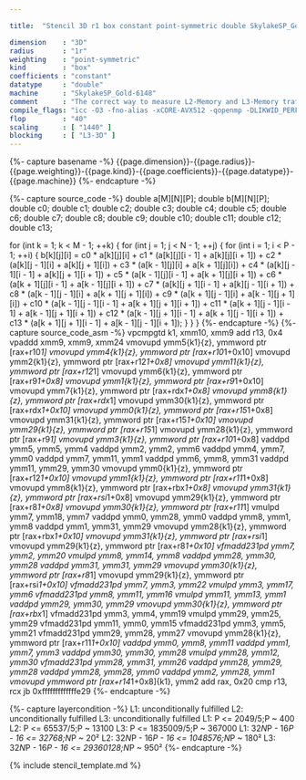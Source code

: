 ```yaml
---

title:  "Stencil 3D r1 box constant point-symmetric double SkylakeSP_Gold-6148"

dimension    : "3D"
radius       : "1r"
weighting    : "point-symmetric"
kind         : "box"
coefficients : "constant"
datatype     : "double"
machine      : "SkylakeSP_Gold-6148"
comment      : "The correct way to measure L2-Memory and L3-Memory traffic is unknown, hence the prediction by kerncraft is less accurate."
compile_flags: "icc -O3 -fno-alias -xCORE-AVX512 -qopenmp -DLIKWID_PERFMON -Ilikwid-4.3.2/include -Llikwid-4.3.2/lib -Iheaders/dummy.c stencil_compilable.c -o stencil -llikwid"
flop         : "40"
scaling      : [ "1440" ]
blocking     : [ "L3-3D" ]
---
```


{%- capture basename -%}
{{page.dimension}}-{{page.radius}}-{{page.weighting}}-{{page.kind}}-{{page.coefficients}}-{{page.datatype}}-{{page.machine}}
{%- endcapture -%}

{%- capture source_code -%}
double a[M][N][P];
double b[M][N][P];
double c0;
double c1;
double c2;
double c3;
double c4;
double c5;
double c6;
double c7;
double c8;
double c9;
double c10;
double c11;
double c12;
double c13;

for (int k = 1; k < M - 1; ++k) {
  for (int j = 1; j < N - 1; ++j) {
    for (int i = 1; i < P - 1; ++i) {
      b[k][j][i] =
          c0 * a[k][j][i] + c1 * (a[k][j][i - 1] + a[k][j][i + 1]) +
          c2 * (a[k][j - 1][i] + a[k][j + 1][i]) +
          c3 * (a[k - 1][j][i] + a[k + 1][j][i]) +
          c4 * (a[k][j - 1][i - 1] + a[k][j + 1][i + 1]) +
          c5 * (a[k - 1][j][i - 1] + a[k + 1][j][i + 1]) +
          c6 * (a[k + 1][j][i - 1] + a[k - 1][j][i + 1]) +
          c7 * (a[k][j + 1][i - 1] + a[k][j - 1][i + 1]) +
          c8 * (a[k - 1][j - 1][i] + a[k + 1][j + 1][i]) +
          c9 * (a[k + 1][j - 1][i] + a[k - 1][j + 1][i]) +
          c10 * (a[k - 1][j - 1][i - 1] + a[k + 1][j + 1][i + 1]) +
          c11 * (a[k + 1][j - 1][i - 1] + a[k - 1][j + 1][i + 1]) +
          c12 * (a[k - 1][j + 1][i - 1] + a[k + 1][j - 1][i + 1]) +
          c13 * (a[k + 1][j + 1][i - 1] + a[k - 1][j - 1][i + 1]);
    }
  }
}
{%- endcapture -%}
{%- capture source_code_asm -%}
vpcmpgtd k1, xmm10, xmm9
add r13, 0x4
vpaddd xmm9, xmm9, xmm24
vmovupd ymm5{k1}{z}, ymmword ptr [rax+r10*1]
vmovupd ymm4{k1}{z}, ymmword ptr [rax+r10*1+0x10]
vmovupd ymm2{k1}{z}, ymmword ptr [rax+r12*1+0x8]
vmovupd ymm11{k1}{z}, ymmword ptr [rax+r12*1]
vmovupd ymm6{k1}{z}, ymmword ptr [rax+r9*1+0x8]
vmovupd ymm1{k1}{z}, ymmword ptr [rax+r9*1+0x10]
vmovupd ymm7{k1}{z}, ymmword ptr [rax+rdx*1+0x8]
vmovupd ymm8{k1}{z}, ymmword ptr [rax+rdx*1]
vmovupd ymm30{k1}{z}, ymmword ptr [rax+rdx*1+0x10]
vmovupd ymm0{k1}{z}, ymmword ptr [rax+r15*1+0x8]
vmovupd ymm31{k1}{z}, ymmword ptr [rax+r15*1+0x10]
vmovupd ymm29{k1}{z}, ymmword ptr [rax+r15*1]
vmovupd ymm28{k1}{z}, ymmword ptr [rax+r9*1]
vmovupd ymm3{k1}{z}, ymmword ptr [rax+r10*1+0x8]
vaddpd ymm5, ymm5, ymm4
vaddpd ymm2, ymm2, ymm6
vaddpd ymm4, ymm7, ymm0
vaddpd ymm7, ymm11, ymm1
vaddpd ymm6, ymm8, ymm31
vaddpd ymm11, ymm29, ymm30
vmovupd ymm0{k1}{z}, ymmword ptr [rax+r12*1+0x10]
vmovupd ymm1{k1}{z}, ymmword ptr [rax+r11*1+0x8]
vmovupd ymm8{k1}{z}, ymmword ptr [rax+rbx*1+0x8]
vmovupd ymm31{k1}{z}, ymmword ptr [rax+rsi*1+0x8]
vmovupd ymm29{k1}{z}, ymmword ptr [rax+r8*1+0x8]
vmovupd ymm30{k1}{z}, ymmword ptr [rax+r11*1]
vmulpd ymm7, ymm18, ymm7
vaddpd ymm0, ymm28, ymm0
vaddpd ymm8, ymm1, ymm8
vaddpd ymm1, ymm31, ymm29
vmovupd ymm28{k1}{z}, ymmword ptr [rax+rbx*1+0x10]
vmovupd ymm31{k1}{z}, ymmword ptr [rax+rsi*1]
vmovupd ymm29{k1}{z}, ymmword ptr [rax+r8*1+0x10]
vfmadd231pd ymm7, ymm2, ymm20
vmulpd ymm8, ymm14, ymm8
vaddpd ymm28, ymm30, ymm28
vaddpd ymm31, ymm31, ymm29
vmovupd ymm30{k1}{z}, ymmword ptr [rax+r8*1]
vmovupd ymm29{k1}{z}, ymmword ptr [rax+rsi*1+0x10]
vfmadd231pd ymm7, ymm3, ymm22
vmulpd ymm3, ymm17, ymm6
vfmadd231pd ymm8, ymm11, ymm16
vmulpd ymm11, ymm13, ymm1
vaddpd ymm29, ymm30, ymm29
vmovupd ymm30{k1}{z}, ymmword ptr [rax+rbx*1]
vfmadd231pd ymm3, ymm4, ymm19
vmulpd ymm29, ymm25, ymm29
vfmadd231pd ymm11, ymm0, ymm15
vfmadd231pd ymm3, ymm5, ymm21
vfmadd231pd ymm29, ymm28, ymm27
vmovupd ymm28{k1}{z}, ymmword ptr [rax+r11*1+0x10]
vaddpd ymm0, ymm8, ymm11
vaddpd ymm1, ymm7, ymm3
vaddpd ymm30, ymm30, ymm28
vmulpd ymm28, ymm12, ymm30
vfmadd231pd ymm28, ymm31, ymm26
vaddpd ymm28, ymm29, ymm28
vaddpd ymm28, ymm28, ymm0
vaddpd ymm2, ymm28, ymm1
vmovupd ymmword ptr [rax+r14*1+0x8]{k1}, ymm2
add rax, 0x20
cmp r13, rcx
jb 0xfffffffffffffe29
{%- endcapture -%}

{%- capture layercondition -%}
L1: unconditionally fulfilled
L2: unconditionally fulfilled
L3: unconditionally fulfilled
L1: P <= 2049/5;P ~ 400
L2: P <= 65537/5;P ~ 13100
L3: P <= 1835009/5;P ~ 367000
L1: 32*N*P - 16*P - 16 <= 32768;N*P ~ 20²
L2: 32*N*P - 16*P - 16 <= 1048576;N*P ~ 180²
L3: 32*N*P - 16*P - 16 <= 29360128;N*P ~ 950²
{%- endcapture -%}

{% include stencil_template.md %}
